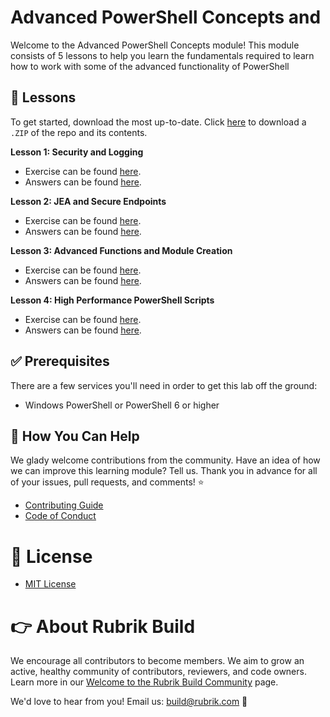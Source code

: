 # Advanced PowerShell Concepts and 

Welcome to the Advanced PowerShell Concepts module! This module consists of 5 lessons to help you learn the fundamentals required to learn how to work with some of the advanced functionality of PowerShell

## :pencil: Lessons

To get started, download the most up-to-date. Click [here](https://github.com/RoxieAtRubrik/advanced-powershell-concepts/zip/master) to download a `.ZIP` of the repo and its contents. 

**Lesson 1: Security and Logging**

* Exercise can be found [here](lessons/lesson01-security.ps1).
* Answers can be found [here](answers/lesson01-security.ps1).

**Lesson 2: JEA and Secure Endpoints**

* Exercise can be found [here](lessons/lesson02-remoting.ps1).
* Answers can be found [here](answers/lesson02-remoting.ps1).

**Lesson 3: Advanced Functions and Module Creation**

* Exercise can be found [here](lessons/lesson03-advanced_functions.ps1).
* Answers can be found [here](answers/lesson03-advanced_functions.ps1).

**Lesson 4: High Performance PowerShell Scripts**

* Exercise can be found [here](lessons/lesson04-performance.ps1).
* Answers can be found [here](answers/lesson04-performance.ps1).

## :white_check_mark: Prerequisites

There are a few services you'll need in order to get this lab off the ground:

* Windows PowerShell or PowerShell 6 or higher

## :muscle: How You Can Help

We glady welcome contributions from the community. Have an idea of how we can improve this learning module? Tell us. Thank you in advance for all of your issues, pull requests, and comments! :star:

* [Contributing Guide](CONTRIBUTING.md)
* [Code of Conduct](CODE_OF_CONDUCT.md)

# :pushpin: License

* [MIT License](LICENSE)

# :point_right: About Rubrik Build

We encourage all contributors to become members. We aim to grow an active, healthy community of contributors, reviewers, and code owners. Learn more in our [Welcome to the Rubrik Build Community](https://github.com/rubrikinc/welcome-to-rubrik-build) page.

We'd love to hear from you! Email us: build@rubrik.com :love_letter:
